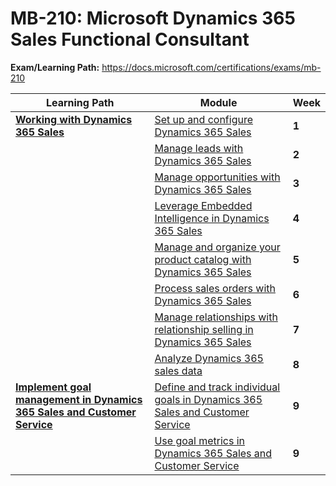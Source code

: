 # MB-210: Microsoft Dynamics 365 Sales Functional Consultant

**Exam/Learning Path:** https://docs.microsoft.com/certifications/exams/mb-210

| **Learning Path** | **Module** | **Week** |
|-|-|-|
|**[Working with Dynamics 365 Sales](https://docs.microsoft.com/learn/paths/working-with-dynamics-365-sales/)**| [Set up and configure Dynamics 365 Sales](https://docs.microsoft.com/learn/modules/configure-dynamics-365-sales/) | **1** 
| | [Manage leads with Dynamics 365 Sales](https://docs.microsoft.com/learn/modules/manage-leads-dynamics-365-sales/) | **2** 
| | [Manage opportunities with Dynamics 365 Sales](https://docs.microsoft.com/learn/modules/manage-opportunities-dynamics-365-sales/) | **3** 
| | [Leverage Embedded Intelligence in Dynamics 365 Sales](https://docs.microsoft.com/learn/modules/leverage-embedded-intelligence-dynamics-365-sales/) | **4** 
| | [Manage and organize your product catalog with Dynamics 365 Sales](https://docs.microsoft.com/learn/modules/manage-organize-product-catalog-dynamics-365-sales/) | **5** 
| | [Process sales orders with Dynamics 365 Sales](https://docs.microsoft.com/learn/modules/process-sales-orders-dynamics-365-sales/) | **6** 
| | [Manage relationships with relationship selling in Dynamics 365 Sales](https://docs.microsoft.com/learn/modules/manage-relationships-social-selling-dynamics-365-sales/) | **7** 
| | [Analyze Dynamics 365 sales data](https://docs.microsoft.com/learn/modules/analyze-dynamics-365-sales-data/) | **8** 
|**[Implement goal management in Dynamics 365 Sales and Customer Service](https://docs.microsoft.com/learn/paths/apply-goal-management-dynamics-365/)**| [Define and track individual goals in Dynamics 365 Sales and Customer Service](https://docs.microsoft.com/learn/modules/define-track-goals-in-dynamics-365/) | **9** 
| | [Use goal metrics in Dynamics 365 Sales and Customer Service](https://docs.microsoft.com/learn/modules/use-goal-metrics-in-dynamics-365/) | **9** 
